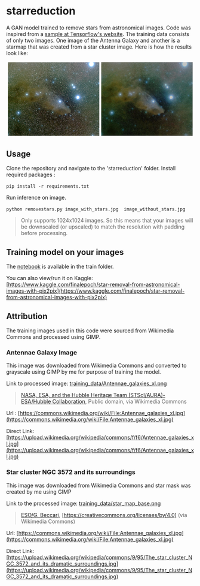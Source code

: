 # starreduction
A GAN model trained to remove stars from astronomical images. Code was inspired from a [sample at Tensorflow's website](https://www.tensorflow.org/tutorials/generative/pix2pix). The training data consists of only two images. One image of the Antenna Galaxy and another is a starmap that was created from a star cluster image. Here is how the results look like:

![images/star_reduction_title.png](images/example.jpg)


## Usage

Clone the repository and navigate to the 'starreduction' folder. Install required packages :

```shell
pip install -r requirements.txt
```

Run inference on image. 
```shell
python removestars.py image_with_stars.jpg  image_without_stars.jpg
```

> Only supports 1024x1024 images. So this means that your images will be downscaled (or upscaled) to match the resolution with padding before processing.

## Training model on your images

The [notebook](train/star-removal-from-astronomical-images-with-pix2pix.ipynb) is available in the train folder.

You can also view/run it on Kaggle:
[https://www.kaggle.com/finalepoch/star-removal-from-astronomical-images-with-pix2pix](https://www.kaggle.com/finalepoch/star-removal-from-astronomical-images-with-pix2pix)


## Attribution

The training images used in this code were sourced from Wikimedia Commons and processed using GIMP.

### Antennae Galaxy Image
This image was downloaded from Wikimedia Commons and converted to grayscale using GIMP by me for purpose of training the model.

Link to processed image: [training_data/Antennae_galaxies_xl.png](training_data/Antennae_galaxies_xl.png)

>[NASA, ESA, and the Hubble Heritage Team (STScI/AURA)-ESA/Hubble Collaboration](https://commons.wikimedia.org/wiki/File:Antennae_galaxies_xl.jpg), Public domain, via Wikimedia Commons

Url : [https://commons.wikimedia.org/wiki/File:Antennae_galaxies_xl.jpg](https://commons.wikimedia.org/wiki/File:Antennae_galaxies_xl.jpg)

Direct Link: [https://upload.wikimedia.org/wikipedia/commons/f/f6/Antennae_galaxies_xl.jpg](https://upload.wikimedia.org/wikipedia/commons/f/f6/Antennae_galaxies_xl.jpg)



### Star cluster NGC 3572 and its surroundings
This image was downloaded from Wikimedia Commons and star mask was created by me using GIMP

Link to the processed image: [training_data/star_map_base.png](training_data/star_map_base.png)

>[ESO/G. Beccari](https://commons.wikimedia.org/wiki/File:The_star_cluster_NGC_3572_and_its_dramatic_surroundings.jpg"), [https://creativecommons.org/licenses/by/4.0] (via Wikimedia Commons) 

Url: [https://commons.wikimedia.org/wiki/File:Antennae_galaxies_xl.jpg](https://commons.wikimedia.org/wiki/File:Antennae_galaxies_xl.jpg) 

Direct Link: [https://upload.wikimedia.org/wikipedia/commons/9/95/The_star_cluster_NGC_3572_and_its_dramatic_surroundings.jpg](https://upload.wikimedia.org/wikipedia/commons/9/95/The_star_cluster_NGC_3572_and_its_dramatic_surroundings.jpg)



